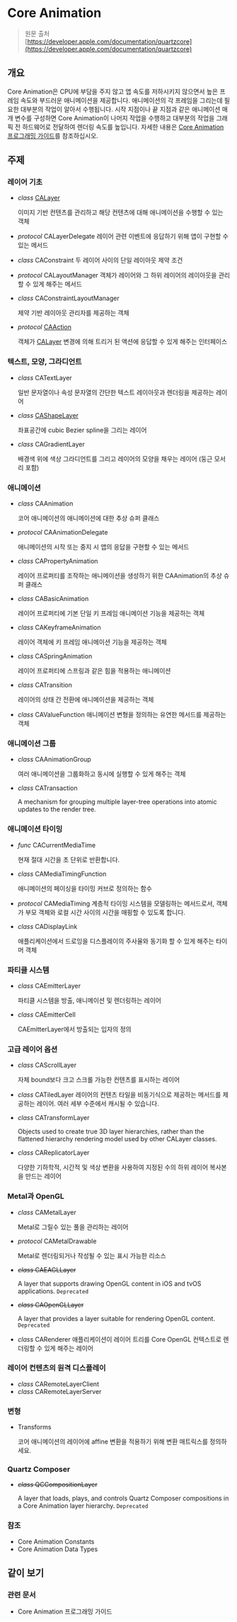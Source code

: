 # Core Animation

> 원문 출처  
> [https://developer.apple.com/documentation/quartzcore](https://developer.apple.com/documentation/quartzcore)

## 개요

Core Animation은 CPU에 부담을 주지 않고 앱 속도를 저하시키지 않으면서 높은 프레임 속도와 부드러운 애니메이션을 제공합니다. 애니메이션의 각 프레임을 그리는데 필요한 대부분의 작업이 알아서 수행됩니다. 시작 지점이나 끝 지점과 같은 애니메이션 매개 변수를 구성하면 Core Animation이 나머지 작업을 수행하고 대부분의 작업을 그래픽 전 하드웨어로 전달하여 렌더링 속도를 높입니다. 자세한 내용은 [Core Animation 프로그래밍 가이드](../../etc/not-found.md)를 참조하십시오.

## 주제

### 레이어 기초

* _class_ [CALayer](calayer.md)

  이미지 기반 컨텐츠를 관리하고 해당 컨텐츠에 대해 애니메이션을 수행할 수 있는 객체

* _protocol_ CALayerDelegate 레이어 관련 이벤트에 응답하기 위해 앱이 구현할 수 있는 메서드
* _class_ CAConstraint 두 레이어 사이의 단일 레이아웃 제약 조건
* _protocol_ CALayoutManager 객체가 레이어와 그 하위 레이어의 레이아웃을 관리할 수 있게 해주는 메서드
* _class_ CAConstraintLayoutManager

  제약 기반 레이아웃 관리자를 제공하는 객체

* _protocol_ [CAAction](caaction.md)

  객체가 [CALayer](calayer.md) 변경에 의해 트리거 된 액션에 응답할 수 있게 해주는 인터페이스

### 텍스트, 모양, 그라디언트

* _class_ CATextLayer

  일반 문자열이나 속성 문자열의 간단한 텍스트 레이아웃과 렌더링을 제공하는 레이어

* _class_ [CAShapeLayer](cashapelayer.md)

  좌표공간에 cubic Bezier spline을 그리는 레이어

* _class_ CAGradientLayer

  배경색 위에 색상 그라디언트를 그리고 레이어의 모양을 채우는 레이어 \(둥근 모서리 포함\)

### 애니메이션

* _class_ CAAnimation

  코어 애니메이션의 애니메이션에 대한 추상 슈퍼 클래스

* _protocol_ CAAnimationDelegate

  애니메이션의 시작 또는 중지 시 앱의 응답을 구현할 수 있는 메서드

* _class_ CAPropertyAnimation

  레이어 프로퍼티를 조작하는 애니메이션을 생성하기 위한 CAAnimation의 추상 슈퍼 클래스

* _class_ CABasicAnimation

  레이어 프로퍼티에 기본 단일 키 프레임 애니메이션 기능을 제공하는 객체

* _class_ CAKeyframeAnimation

  레이어 객체에 키 프레임 애니메이션 기능을 제공하는 객체

* _class_ CASpringAnimation

  레이어 프로퍼티에 스프링과 같은 힘을 적용하는 애니메이션

* _class_ CATransition

  레이어의 상태 간 전환에 애니메이션을 제공하는 객체

* _class_ CAValueFunction 애니메이션 변형을 정의하는 유연한 메서드를 제공하는 객체

### 애니메이션 그룹

* _class_ CAAnimationGroup

  여러 애니메이션을 그룹화하고 동시에 실행할 수 있게 해주는 객체

* _class_ CATransaction

  A mechanism for grouping multiple layer-tree operations into atomic updates to the render tree.

### 애니메이션 타이밍

* _func_ CACurrentMediaTime

  현재 절대 시간을 초 단위로 반환합니다.

* _class_ CAMediaTimingFunction

  애니메이션의 페이싱을 타이밍 커브로 정의하는 함수

* _protocol_ CAMediaTiming 계층적 타이밍 시스템을 모델링하는 메서드로서, 객체가 부모 객체와 로컬 시간 사이의 시간을 매핑할 수 있도록 합니다.
* _class_ CADisplayLink

  애플리케이션에서 드로잉을 디스플레이의 주사율와 동기화 할 수 있게 해주는 타이머 객체

### 파티클 시스템

* _class_ CAEmitterLayer

  파티클 시스템을 방출, 애니메이션 및 렌더링하는 레이어

* _class_ CAEmitterCell

  CAEmitterLayer에서 방출되는 입자의 정의

### 고급 레이어 옵션

* _class_ CAScrollLayer

  자체 bound보다 크고 스크롤 가능한 컨텐츠를 표시하는 레이어

* _class_ CATiledLayer 레이어의 컨텐츠 타일을 비동기식으로 제공하는 메서드를 제공하는 레이어. 여러 세부 수준에서 캐시될 수 있습니다.
* _class_ CATransformLayer

  Objects used to create true 3D layer hierarchies, rather than the flattened hierarchy rendering model used by other CALayer classes.

* _class_ CAReplicatorLayer

  다양한 기하학적, 시간적 및 색상 변환을 사용하여 지정된 수의 하위 레이어 복사본을 만드는 레이어

### Metal과 OpenGL

* _class_ CAMetalLayer

  Metal로 그릴수 있는 풀을 관리하는 레이어

* _protocol_ CAMetalDrawable

  Metal로 렌더링되거나 작성될 수 있는 표시 가능한 리소스

* ~~_class_ CAEAGLLayer~~

  A layer that supports drawing OpenGL content in iOS and tvOS applications. `Deprecated`

* ~~_class_ CAOpenGLLayer~~

  A layer that provides a layer suitable for rendering OpenGL content. `Deprecated`

* _class_ CARenderer 애플리케이션이 레이어 트리를 Core OpenGL 컨텍스트로 렌더링할 수 있게 해주는 레이어

### 레이어 컨텐츠의 원격 디스플레이

* _class_ CARemoteLayerClient
* _class_ CARemoteLayerServer

### 변형

* Transforms

  코어 애니메이션의 레이어에 affine 변환을 적용하기 위해 변환 매트릭스를 정의하세요.

### Quartz Composer

* ~~_class_ QCCompositionLayer~~

  A layer that loads, plays, and controls Quartz Composer compositions in a Core Animation layer hierarchy. `Deprecated`

### 참조

* Core Animation Constants
* Core Animation Data Types

## 같이 보기

### 관련 문서

* Core Animation 프로그래밍 가이드

